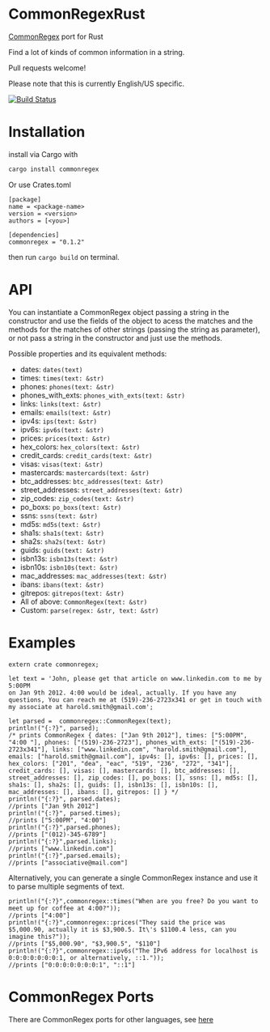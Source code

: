 CommonRegexRust
=============

[CommonRegex](https://github.com/madisonmay/CommonRegex/ "CommonRegex") port for Rust

Find a lot of kinds of common information in a string.

Pull requests welcome!

Please note that this is currently English/US specific.

[![Build Status](https://travis-ci.org/hskang9/CommonRegexRust.svg?branch=master)](https://travis-ci.org/hskang9/CommonRegexRust)

Installation
===
install via Cargo with

```sh
cargo install commonregex
```

Or use Crates.toml

```
[package]
name = <package-name>
version = <version>
authors = [<you>]

[dependencies]
commonregex = "0.1.2"
```
then run `cargo build` on terminal.

API
===

You can instantiate a CommonRegex object passing a string in the constructor and use the fields of the object to acess the matches and the methods for the matches of other strings (passing the string as parameter), or not pass a string in the constructor and just use the methods.

Possible properties and its equivalent methods:

* dates: `dates(text)`                            
* times: `times(text: &str)`
* phones: `phones(text: &str)`
* phones_with_exts: `phones_with_exts(text: &str)`
* links: `links(text: &str)`
* emails: `emails(text: &str)`
* ipv4s: `ips(text: &str)`
* ipv6s: `ipv6s(text: &str)`
* prices: `prices(text: &str)`
* hex_colors: `hex_colors(text: &str)`
* credit_cards: `credit_cards(text: &str)`
* visas: `visas(text: &str)`
* mastercards: `mastercards(text: &str)`
* btc_addresses: `btc_addresses(text: &str)`
* street_addresses: `street_addresses(text: &str)`
* zip_codes: `zip_codes(text: &str)`
* po_boxs: `po_boxs(text: &str)`
* ssns: `ssns(text: &str)`
* md5s: `md5s(text: &str)`
* sha1s: `sha1s(text: &str)`
* sha2s: `sha2s(text: &str)`
* guids: `guids(text: &str)`
* isbn13s: `isbn13s(text: &str)`
* isbn10s: `isbn10s(text: &str)`
* mac_addresses: `mac_addresses(text: &str)`
* ibans: `ibans(text: &str)`
* gitrepos: `gitrepos(text: &str)`
* All of above: `CommonRegex(text: &str)`
* Custom: `parse(regex: &str, text: &str)`

Examples
========
```
extern crate commonregex;

let text = 'John, please get that article on www.linkedin.com to me by 5:00PM 
on Jan 9th 2012. 4:00 would be ideal, actually. If you have any 
questions, You can reach me at (519)-236-2723x341 or get in touch with
my associate at harold.smith@gmail.com';

let parsed =  commonregex::CommonRegex(text);
println!("{:?}", parsed);
/* prints CommonRegex { dates: ["Jan 9th 2012"], times: ["5:00PM", "4:00 "], phones: ["(519)-236-2723"], phones_with_exts: ["(519)-236-2723x341"], links: ["www.linkedin.com", "harold.smith@gmail.com"], emails: ["harold.smith@gmail.com"], ipv4s: [], ipv6s: [], prices: [], hex_colors: ["201", "dea", "eac", "519", "236", "272", "341"], credit_cards: [], visas: [], mastercards: [], btc_addresses: [], street_addresses: [], zip_codes: [], po_boxs: [], ssns: [], md5s: [], sha1s: [], sha2s: [], guids: [], isbn13s: [], isbn10s: [], mac_addresses: [], ibans: [], gitrepos: [] } */
println!("{:?}", parsed.dates);
//prints ["Jan 9th 2012"]
println!("{:?}", parsed.times);
//prints ["5:00PM", "4:00"]
println!("{:?}",parsed.phones);
//prints ["(012)-345-6789"]
println!("{:?}",parsed.links);
//prints ["www.linkedin.com"]
println!("{:?}",parsed.emails);
//prints ["associative@mail.com"]
```   

Alternatively, you can generate a single CommonRegex instance and use it to parse multiple segments of text.
```
println!("{:?}",commonregex::times("When are you free? Do you want to meet up for coffee at 4:00?"));
//prints ["4:00"]
println!("{:?}",commonregex::prices("They said the price was $5,000.90, actually it is $3,900.5. It\'s $1100.4 less, can you imagine this?"));
//prints ["$5,000.90", "$3,900.5", "$110"]
println!("{:?}",commonregex::ipv6s("The IPv6 address for localhost is 0:0:0:0:0:0:0:1, or alternatively, ::1."));
//prints ["0:0:0:0:0:0:0:1", "::1"]
```

CommonRegex Ports
=================
There are CommonRegex ports for other languages, see [here](https://github.com/madisonmay/CommonRegex/#commonregex-ports "CommonRegex ports")
